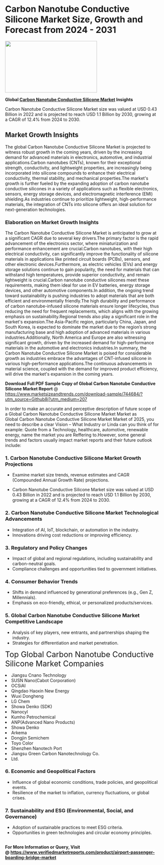 <H1>Carbon Nanotube Conductive Silicone Market Size, Growth and Forecast from 2024 - 2031</H1><img class="aligncenter size-medium wp-image-584254" src="https://thirdeyenews.in/wp-content/uploads/2024/09/Global-Market-Research-300x168.jpeg" alt="" width="300" height="168" /><p><strong>Global&nbsp;<a href="https://www.marketsizeandtrends.com/download-sample/744684/?utm_source=Github8j?utm_medium=207">Carbon Nanotube Conductive Silicone Market</a> Insights</strong></p><p>Carbon Nanotube Conductive Silicone Market size was valued at USD 0.43 Billion in 2022 and is projected to reach USD 1.1 Billion by 2030, growing at a CAGR of 12.4% from 2024 to 2030.</p><p><h2>Market Growth Insights</h2> The global Carbon Nanotube Conductive Silicone Market is projected to witness robust growth in the coming years, driven by the increasing demand for advanced materials in electronics, automotive, and industrial applications.Carbon nanotubes (CNTs), known for their exceptional strength, conductivity, and lightweight properties, are increasingly being incorporated into silicone compounds to enhance their electrical conductivity, thermal stability, and mechanical properties.The market's growth is further fueled by the expanding adoption of carbon nanotube conductive silicones in a variety of applications such as flexible electronics, sensors, energy storage devices, and electromagnetic interference (EMI) shielding.As industries continue to prioritize lightweight, high-performance materials, the integration of CNTs into silicone offers an ideal solution for next-generation technologies. <h3>Elaboration on Market Growth Insights</h3> The Carbon Nanotube Conductive Silicone Market is anticipated to grow at a significant CAGR due to several key drivers.The primary factor is the rapid advancement of the electronics sector, where miniaturization and performance enhancement are crucial.Carbon nanotubes, with their high electrical conductivity, can significantly improve the functionality of silicone materials in applications like printed circuit boards (PCBs), sensors, and other electronic devices.Furthermore, as electric vehicles (EVs) and energy storage solutions continue to gain popularity, the need for materials that can withstand high temperatures, provide superior conductivity, and remain lightweight is crucial.Carbon nanotube conductive silicones meet these requirements, making them ideal for use in EV batteries, energy storage devices, and other automotive components.In addition, the ongoing trend toward sustainability is pushing industries to adopt materials that are both efficient and environmentally friendly.The high durability and performance of carbon nanotube-infused silicone materials ensure longer lifecycles, thus reducing the need for frequent replacements, which aligns with the growing emphasis on sustainability.Regional trends also play a significant role in the market's expansion.The Asia-Pacific region, particularly China, Japan, and South Korea, is expected to dominate the market due to the region’s strong manufacturing base and high adoption of advanced materials in various industries.Additionally, North America and Europe are also witnessing significant growth, driven by the increased demand for high-performance materials in the automotive and electronics industries.In summary, the Carbon Nanotube Conductive Silicone Market is poised for considerable growth as industries embrace the advantages of CNT-infused silicone in various high-performance applications.The continuous advancements in material science, coupled with the demand for improved product efficiency, will drive the market's expansion in the coming years.</p><p><span class=""><strong>Download Full PDF Sample Copy of Global Carbon Nanotube Conductive Silicone Market Report</strong> @ <a href="https://www.marketsizeandtrends.com/download-sample/744684/?utm_source=Github8j?utm_medium=207" target="_blank">https://www.marketsizeandtrends.com/download-sample/744684/?utm_source=Github8j?utm_medium=207</a></span></p><p>In order to make an accurate and perceptive description of future scope of a Global&nbsp;Carbon Nanotube Conductive Silicone Market Market as Global&nbsp;Carbon Nanotube Conductive Silicone Market Market of 2025, you need to describe a clear Vision &ndash; What Industry or Linda can you think of for example: Quote from a Technology, healthcare, automotive, renewable energy, name the market you are Reffering to.However, some general trends and factors usually impact market reports and their future outlook include:</p><h3>1.&nbsp;<strong>Carbon Nanotube Conductive Silicone Market Growth Projections</strong></h3><ul><li>Examine market size trends, revenue estimates and CAGR (Compounded Annual Growth Rate) projections.</li><li><p>Carbon Nanotube Conductive Silicone Market size was valued at USD 0.43 Billion in 2022 and is projected to reach USD 1.1 Billion by 2030, growing at a CAGR of 12.4% from 2024 to 2030.</p></li></ul><h3>2.&nbsp;<strong>Carbon Nanotube Conductive Silicone Market Technological Advancements</strong></h3><ul><li>Integration of AI, IoT, blockchain, or automation in the industry.</li><li>Innovations driving cost reductions or improving efficiency.</li></ul><h3>3.&nbsp;<strong>Regulatory and Policy Changes</strong></h3><ul><li>Impact of global and regional regulations, including sustainability and carbon-neutral goals.</li><li>Compliance challenges and opportunities tied to government initiatives.</li></ul><h3>4.&nbsp;<strong>Consumer Behavior Trends</strong></h3><ul><li>Shifts in demand influenced by generational preferences (e.g., Gen Z, Millennials).</li><li>Emphasis on eco-friendly, ethical, or personalized products/services.</li></ul><h3>5.&nbsp;<strong>Global Carbon Nanotube Conductive Silicone Market Competitive Landscape</strong></h3><ul><li>Analysis of key players, new entrants, and partnerships shaping the industry.</li><li>Strategies for differentiation and market penetration.</li></ul><p data-pm-slice="1 1 []"><span style="color: inherit; font-family: inherit; font-size: 25px;">Top Global Carbon Nanotube Conductive Silicone Market Companies</span></p><div class="" data-test-id=""><p><li>Jiangsu Cnano Technology</li><li> SUSN Nano(Cabot Corporation)</li><li> OCSiAI</li><li> Qingdao Haoxin New Energy</li><li> Wuxi Dongheng</li><li> LG Chem</li><li> Showa Denko (SDK)</li><li> Nanocyl</li><li> Kumho Petrochemical</li><li> ANP(Advanced Nano Products)</li><li> Showa Denko</li><li> Arkema</li><li> Dongjin Semichem</li><li> Toyo Color</li><li> Shenzhen Nanotech Port</li><li> Jiangsu Green Carbon Nanotechnology Co.</li><li> Ltd.</li></p></div><h3>6.&nbsp;<strong>Economic and Geopolitical Factors</strong></h3><ul><li>Influence of global economic conditions, trade policies, and geopolitical events.</li><li>Resilience of the market to inflation, currency fluctuations, or global crises.</li></ul><h3>7.&nbsp;<strong>Sustainability and ESG (Environmental, Social, and Governance)</strong></h3><ul><li>Adoption of sustainable practices to meet ESG criteria.</li><li>Opportunities in green technologies and circular economy principles.</li></ul><h2><strong style="font-size: 14px;">For More Information or Query, Visit @&nbsp;</strong><a style="background-color: #ffffff; font-size: 14px;" href="https://www.marketsizeandtrends.com/report/carbon-nanotube-conductive-silicone-market/" target="_blank">https://www.verifiedmarketreports.com/product/airport-passenger-boarding-bridge-market</a></h2>